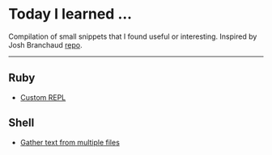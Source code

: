 # Today I learned ...

Compilation of small snippets that I found useful or interesting. Inspired by Josh Branchaud [repo](https://github.com/jbranchaud/til).

----------------

## Ruby

- [Custom REPL](ruby/custom-repl.md)


## Shell

- [Gather text from multiple files](shell/gather-text-from-multiple-files.md)


